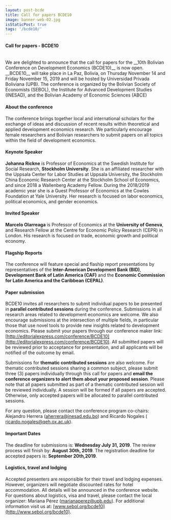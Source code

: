 ```yaml
---
layout: post-bcde
title: Call for papers BCDE10
image: banner-web-02.jpg
isStaticPost: true
tags: '/bcde10/'
---
```


#### Call for papers - BCDE10
<br>
We are delighted to announce that the call for papers for the __10th Bolivian Conference on Development Economics (BCDE10)__ is now open. __BCDE10__ will take place in  La Paz, Bolivia, on  Thursday November 14 and  Friday November 15, 2019 and will be hosted by Universidad Privada Boliviana (UPB). The conference is organized by the Bolivian Society of Economists (SEBOL), the Institute for Advanced Development Studies (INESAD), and the Bolivian Academy of Economic Sciences (ABCE)

#### About the conference
The conference brings together local and international scholars for the exchange of ideas and discussion of recent results within theoretical and applied development economics research. We particularly encourage female researchers and Bolivian researchers to submit papers on all topics within the field of development economics.


#### Keynote Speaker
__Johanna Rickne__ is Professor of Economics at the Swedish Institute for Social Research, __Stockholm University__. She is an affiliated researcher with the Uppsala Center for Labor Studies at Uppsala University, the Stockholm China Economic Research Center at the Stockholm School of Economics, and since 2018 a Wallenberg Academy Fellow. During the 2018/2019 academic year she is a Guest Professor of Economics at the Cowles Foundation at Yale University. Her research is focused on labor economics, political economics, and gender economics.

#### Invited Speaker
__Marcelo Olarreaga__ is Professor of Economics at the __University of Geneva__, and Research Fellow at the Centre for Economic Policy Research (CEPR) in London. His research is focused on trade,
economic growth and political economy.

#### Flagship Reports
The conference will feature special and flaship report presentations by representatives of the __Inter-American Development Bank (BID)__, __Development Bank of Latin America (CAF)__ and the __Economic Commission for Latin America and the Caribbean (CEPAL)__.

#### Paper submission
BCDE10 invites all researchers to submit individual papers to be presented in  __parallel contributed sessions__ during the conference. Submissions in all research areas related to development economics are welcome. We also encourage submissions at the intersection of multiple fields, in particular those that use novel tools to provide new insights related to development economics. Please submit your papers through our conference maker link: [http://editorialexpress.com/conference/BCDE10](http://editorialexpress.com/conference/BCDE10). All submitted papers will be reviewed prior to acceptance for presentation, and all applicants will be notified of the outcome by email.

Submissions for  __thematic contributed sessions__ are also welcome. For  thematic contributed sessions sharing a common subject, please submit three (3) papers individually through this call for papers and __email the conference organizers to alert them about your proposed session__. Please note that all papers submitted as part of a  thematic contributed session will be reviewed individually. A session will be formed if all papers are accepted. Otherwise, only accepted papers will be allocated to  parallel contributed sessions.

For any question, please contact the conference program co-chairs: Alejandro Herrera ([aherrera@inesad.edu.bo](mailto:aherrera@inesad.edu.bo))  and Ricardo Nogales ( [ricardo.nogales@qeh.ox.ac.uk](mailto:ricardo.nogales@qeh.ox.ac.uk)).

#### Important Dates
The deadline for submissions is:   __Wednesday July 31, 2019__.
The review process will finish by:  __August 30th, 2019__.
The registration deadline for accepted papers is:  __September 20th,2019__.

#### Logistics, travel and lodging
Accepted presenters are responsible for their travel and lodging expenses. However, organizers will negotiate discounted rates for hotel accommodation. All details will be announced in the conference website.  For questions about logistics, visa and travel, please contact the local organizer: Mariana Pérez ([marianaperez@upb.edu](mailto:marianaperez@upb.edu)). For additional information visit us at: [www.sebol.org/bcde10](http://www.sebol.org/bcde10).
